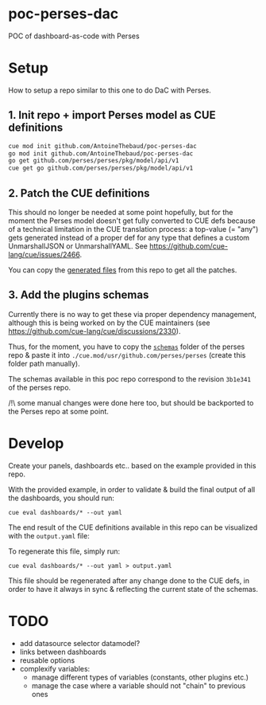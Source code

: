 # poc-perses-dac

POC of dashboard-as-code with Perses

# Setup

How to setup a repo similar to this one to do DaC with Perses.

## 1. Init repo + import Perses model as CUE definitions

```bash
cue mod init github.com/AntoineThebaud/poc-perses-dac
go mod init github.com/AntoineThebaud/poc-perses-dac
go get github.com/perses/perses/pkg/model/api/v1
cue get go github.com/perses/perses/pkg/model/api/v1
```

## 2. Patch the CUE definitions

This should no longer be needed at some point hopefully, but for the moment the Perses model doesn't get fully converted to CUE defs because of a technical limitation in the CUE translation process: a top-value (= "any") gets generated instead of a proper def for any type that defines a custom UnmarshallJSON or UnmarshallYAML. See https://github.com/cue-lang/cue/issues/2466.

You can copy the [generated files](./cue.mode/gen/github.com/perses) from this repo to get all the patches.

## 3. Add the plugins schemas

Currently there is no way to get these via proper dependency management, although this is being worked on by the CUE maintainers (see https://github.com/cue-lang/cue/discussions/2330).

Thus, for the moment, you have to copy the [`schemas`](https://github.com/perses/perses/tree/main/schemas) folder of the perses repo & paste it into `./cue.mod/usr/github.com/perses/perses` (create this folder path manually).

The schemas available in this poc repo correspond to the revision `3b1e341` of the perses repo.

/!\ some manual changes were done here too, but should be backported to the Perses repo at some point.

# Develop

Create your panels, dashboards etc.. based on the example provided in this repo.

With the provided example, in order to validate & build the final output of all the dashboards, you should run:
```
cue eval dashboards/* --out yaml
```

The end result of the CUE definitions available in this repo can be visualized with the `output.yaml` file:

To regenerate this file, simply run:
```
cue eval dashboards/* --out yaml > output.yaml
```

This file should be regenerated after any change done to the CUE defs, in order to have it always in sync & reflecting the current state of the schemas.

# TODO
- add datasource selector datamodel?
- links between dashboards
- reusable options
- complexify variables:
  - manage different types of variables (constants, other plugins etc.)
  - manage the case where a variable should not "chain" to previous ones